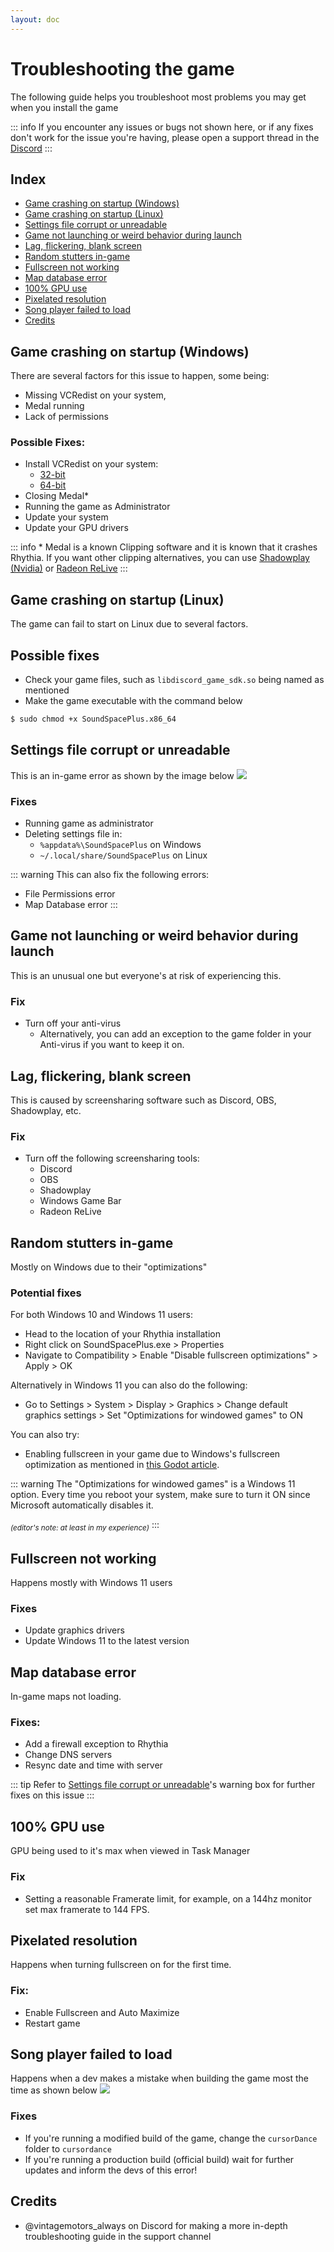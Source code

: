```yaml
---
layout: doc
---
```


# Troubleshooting the game

The following guide helps you troubleshoot most problems you may get when you install the game

::: info
If you encounter any issues or bugs not shown here, or if any fixes don't work for the issue you're having, please open a support thread in the [Discord](https://discord.gg/rhythia)
:::

## Index

- [Game crashing on startup (Windows)](#game-crashing-on-startup-windows)
- [Game crashing on startup (Linux)](#game-crashing-on-startup-linux)
- [Settings file corrupt or unreadable](#settings-file-corrupt-or-unreadable)
- [Game not launching or weird behavior during launch](#game-not-launching-or-weird-behavior-during-launch)
- [Lag, flickering, blank screen](#lag-flickering-blank-screen)
- [Random stutters in-game](#random-stutters-in-game)
- [Fullscreen not working](#fullscreen-not-working)
- [Map database error](#map-database-error)
- [100% GPU use](#100-gpu-use)
- [Pixelated resolution](#pixelated-resolution)
- [Song player failed to load](#song-player-failed-to-load)
- [Credits](#credits)

## Game crashing on startup (Windows)
There are several factors for this issue to happen, some being:

- Missing VCRedist on your system,
- Medal running
- Lack of permissions

### Possible Fixes:

- Install VCRedist on your system:
    - [32-bit](https://aka.ms/vs/17/release/vc_redist.x86.exe)
    - [64-bit](https://aka.ms/vs/17/release/vc_redist.x64.exe)
- Closing Medal\*
- Running the game as Administrator
- Update your system
- Update your GPU drivers

::: info
\* Medal is a known Clipping software and it is known that it crashes Rhythia. If you want other clipping alternatives, you can use [Shadowplay (Nvidia)](https://www.nvidia.com/en-us/geforce/geforce-experience/) or [Radeon ReLive](https://www.amd.com/en/support/kb/faq/relive-install)
:::

## Game crashing on startup (Linux)
The game can fail to start on Linux due to several factors.

## Possible fixes
- Check your game files, such as `libdiscord_game_sdk.so` being named as mentioned
- Make the game executable with the command below
```sh
$ sudo chmod +x SoundSpacePlus.x86_64
```

## Settings file corrupt or unreadable
This is an in-game error as shown by the image below
![](/src/trouble/setts.png)

### Fixes
- Running game as administrator
- Deleting settings file in:
    - `%appdata%\SoundSpacePlus` on Windows
    - `~/.local/share/SoundSpacePlus` on Linux

::: warning
This can also fix the following errors:
- File Permissions error
- Map Database error
:::

## Game not launching or weird behavior during launch
This is an unusual one but everyone's at risk of experiencing this.

### Fix
- Turn off your anti-virus
    - Alternatively, you can add an exception to the game folder in your Anti-virus if you want to keep it on.

## Lag, flickering, blank screen
This is caused by screensharing software such as Discord, OBS, Shadowplay, etc.

### Fix
- Turn off the following screensharing tools:
    - Discord
    - OBS
    - Shadowplay
    - Windows Game Bar
    - Radeon ReLive

## Random stutters in-game
Mostly on Windows due to their "optimizations"

### Potential fixes
For both Windows 10 and Windows 11 users:
- Head to the location of your Rhythia installation
- Right click on SoundSpacePlus.exe > Properties
- Navigate to Compatibility > Enable "Disable fullscreen optimizations" > Apply > OK

Alternatively in Windows 11 you can also do the following:
- Go to Settings > System > Display > Graphics > Change default graphics settings > Set "Optimizations for windowed games" to ON

You can also try:
- Enabling fullscreen in your game due to Windows's fullscreen optimization as mentioned in [this Godot article](https://docs.godotengine.org/en/3.5/tutorials/rendering/jitter_stutter.html).

::: warning
The "Optimizations for windowed games" is a Windows 11 option.
Every time you reboot your system, make sure to turn it ON since Microsoft automatically disables it.

<sub>*(editor's note: at least in my experience)*</sub>
:::

## Fullscreen not working
Happens mostly with Windows 11 users

### Fixes
- Update graphics drivers
- Update Windows 11 to the latest version

## Map database error
In-game maps not loading.

### Fixes:
- Add a firewall exception to Rhythia
- Change DNS servers
- Resync date and time with server

::: tip
Refer to [Settings file corrupt or unreadable](#settings-file-corrupt-or-unreadable)'s warning box for further fixes on this issue
:::

## 100% GPU use
GPU being used to it's max when viewed in Task Manager

### Fix
- Setting a reasonable Framerate limit, for example, on a 144hz monitor set max framerate to 144 FPS.

## Pixelated resolution
Happens when turning fullscreen on for the first time.

### Fix:
- Enable Fullscreen and Auto Maximize
- Restart game

## Song player failed to load
Happens when a dev makes a mistake when building the game most the time as shown below
![](/src/trouble/song.png)

### Fixes

- If you're running a modified build of the game, change the `cursorDance` folder to `cursordance`
- If you're running a production build (official build) wait for further updates and inform the devs of this error!

## Credits

- @vintagemotors_always on Discord for making a more in-depth troubleshooting guide in the support channel
